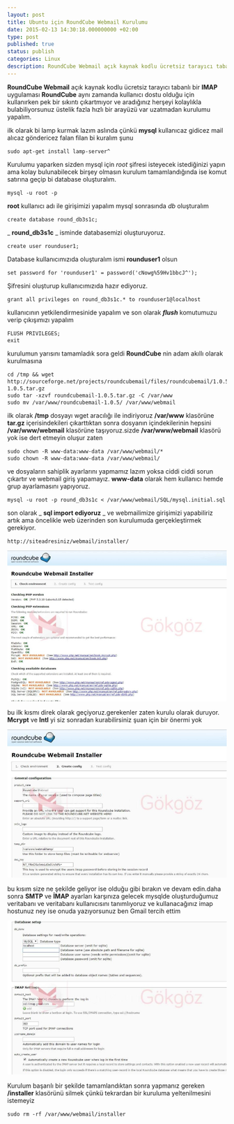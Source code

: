 ```yaml
---
layout: post
title: Ubuntu için RoundCube Webmail Kurulumu
date: 2015-02-13 14:30:18.000000000 +02:00
type: post
published: true
status: publish
categories: Linux
description: RoundCube Webmail açık kaynak kodlu ücretsiz tarayıcı tabanlı bir IMAP uygulaması RoundCube aynı zamanda kullanıcı dostu olduğu için kullanırken
---
```

**RoundCube Webmail** açık kaynak kodlu ücretsiz tarayıcı tabanlı bir **IMAP** uygulaması **RoundCube** aynı zamanda kullanıcı dostu olduğu için kullanırken pek bir sıkıntı çıkartmıyor ve aradığınız herşeyi kolaylıkla bulabiliyorsunuz üstelik fazla hızlı bir arayüzü var uzatmadan kurulumu yapalım.

ilk olarak bi lamp kurmak lazım aslında çünkü **mysql** kullanıcaz gidicez mail alıcaz göndericez falan filan bi kuralım şunu

    sudo apt-get install lamp-server^

Kurulumu yaparken sizden mysql için _root_ şifresi isteyecek istediğinizi yapın ama kolay bulunabilecek birşey olmasın kurulum tamamlandığında ise komut satırına geçip bi database oluşturalım.

    mysql -u root -p

**root** kullanıcı adı ile girişimizi yapalım mysql sonrasında _db_ oluşturalım

    create database round_db3s1c;

_ **round\_db3s1c** _ isminde databasemizi oluşturuyoruz.

    create user rounduser1;

Database kullanıcımızıda oluşturalım ismi **rounduser1** olsun

    set password for 'rounduser1' = password('cNowg%59Hv1bbcJ^');

Şifresini oluşturup kullanıcımızıda hazır ediyoruz.

    grant all privileges on round_db3s1c.* to rounduser1@localhost

kullanıcının yetkilendirmesinide yapalım ve son olarak **_flush_** komutumuzu verip çıkışımızı yapalım

    FLUSH PRIVILEGES;
    exit

kurulumun yarısını tamamladık sora geldi **RoundCube** nin adam akıllı olarak kurulmasına

    cd /tmp && wget http://sourceforge.net/projects/roundcubemail/files/roundcubemail/1.0.5/roundcubemail-1.0.5.tar.gz
    sudo tar -xzvf roundcubemail-1.0.5.tar.gz -C /var/www
    sudo mv /var/www/roundcubemail-1.0.5/ /var/www/webmail

ilk olarak **/tmp** dosyayı wget aracılığı ile indiriyoruz **/var/www** klasörüne **tar.gz** içerisindekileri çıkarttıktan sonra dosyanın içindekilerinin hepsini **/var/www/webmail** klasörüne taşıyoruz.sizde **/var/www/webmail** klasörü yok ise dert etmeyin oluşur zaten

    sudo chown -R www-data:www-data /var/www/webmail/*
    sudo chown -R www-data:www-data /var/www/webmail/

ve dosyaların sahiplik ayarlarını yapmamız lazım yoksa ciddi ciddi sorun çıkartır ve webmail giriş yapamayız. **www-data** olarak hem kullanıcı hemde grup ayarlamasını yapıyoruz.

    mysql -u root -p round_db3s1c < /var/www/webmail/SQL/mysql.initial.sql

son olarak _ **sql import ediyoruz** _ ve webmailimize girişimizi yapabiliriz artık ama öncelikle web üzerinden son kurulumuda gerçekleştirmek gerekiyor.

    http://siteadresiniz/webmail/installer/

![roundcubegorsel1](/assets/roundcubegorsel1-e1423421892448.jpg)

bu ilk kısmı direk olarak geçiyoruz.gerekenler zaten kurulu olarak duruyor. **Mcrypt** ve **Intl** yi siz sonradan kurabilirsiniz şuan için bir önermi yok

![roundcubegorsel2](/assets/roundcubegorsel2-e1423422028293.jpg)

bu kısım size ne şekilde geliyor ise olduğu gibi bırakın ve devam edin.daha sonra **SMTP** ve **İMAP** ayarları karşınıza gelecek mysqlde oluşturduğumuz veritabanı ve veritabanı kullanıcısını tanımlıyoruz ve kullanacağınız imap hostunuz ney ise onuda yazıyorsunuz ben Gmail tercih ettim

![roundcubegorsel3](/assets/roundcubegorsel3-e1423422323343.jpg)

Kurulum başarılı bir şekilde tamamlandıktan sonra yapmanız gereken **/installer** klasörünü silmek çünkü tekrardan bir kuruluma yeltenilmesini istemeyiz

    sudo rm -rf /var/www/webmail/installer
